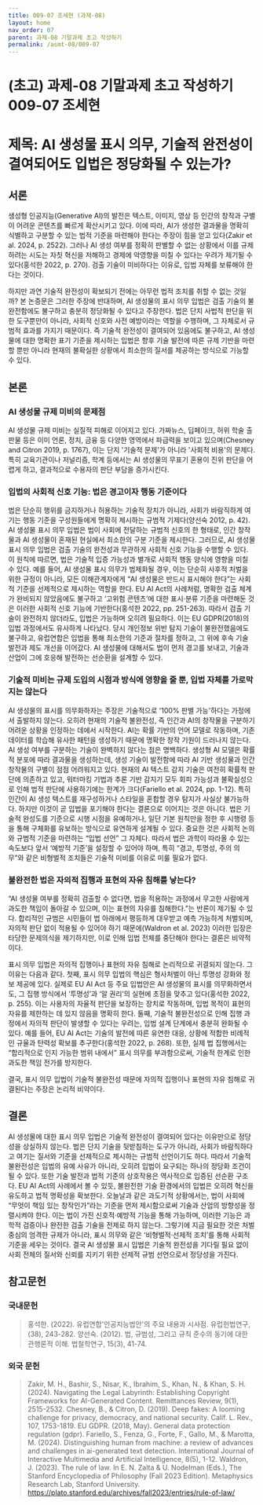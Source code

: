 ```yaml
---
title: 009-07 조세현 (과제-08)
layout: home
nav_order: 07
parent: 과제-08 기말과제 초고 작성하기
permalink: /asmt-08/009-07
---
```


# (초고) 과제-08 기말과제 초고 작성하기 009-07 조세현 

# 제목: AI 생성물 표시 의무, 기술적 완전성이 결여되어도 입법은 정당화될 수 있는가?

## 서론

생성형 인공지능(Generative AI)의 발전은 텍스트, 이미지, 영상 등 인간의 창작과 구별이 어려운 콘텐츠를 빠르게 확산시키고 있다. 이에 따라, AI가 생성한 결과물을 명확히 식별하고 구분할 수 있는 법적 기준을 마련해야 한다는 주장이 힘을 얻고 있다(Zakir et al. 2024, p. 2522). 그러나 AI 생성 여부를 정확히 판별할 수 없는 상황에서 이를 규제하려는 시도는 자칫 혁신을 저해하고 경제에 악영향을 미칠 수 있다는 우려가 제기될 수 있다(홍석한 2022, p. 270). 검출 기술이 미비하다는 이유로, 입법 자체를 보류해야 한다는 것이다.

하지만 과연 기술적 완전성이 확보되기 전에는 아무런 법적 조치를 취할 수 없는 것일까? 본 논증문은 그러한 주장에 반대하며, AI 생성물의 표시 의무 입법은 검출 기술의 불완전함에도 불구하고 충분히 정당화될 수 있다고 주장한다. 법은 단지 사법적 판단을 위한 도구뿐만이 아니라, 사회적 신호와 사전 예방이라는 역할을 수행하며, 그 자체로서 규범적 효과를 가지기 때문이다. 즉 기술적 완전성이 결여되어 있음에도 불구하고, AI 생성물에 대한 명확한 표기 기준을 제시하는 입법은 향후 기술 발전에 따른 규제 기반을 마련할 뿐만 아니라 현재의 불확실한 상황에서 최소한의 질서를 제공하는 방식으로 기능할 수 있다.

## 본론

### AI 생성물 규제 미비의 문제점

AI 생성물 규제 미비는 실질적 피해로 이어지고 있다. 가짜뉴스, 딥페이크, 허위 학술 출판물 등은 이미 언론, 정치, 금융 등 다양한 영역에서 파급력을 보이고 있으며(Chesney and Citron 2019, p. 1767), 이는 단지 '기술적 문제'가 아니라 '사회적 비용'의 문제다. 특히 교육기관이나 저널리즘, 학계 등에서는 AI 생성물의 무표기 혼용이 진위 판단을 어렵게 하고, 결과적으로 수용자의 판단 부담을 증가시킨다.

### 입법의 사회적 신호 기능: 법은 경고이자 행동 기준이다

법은 단순히 행위를 금지하거나 허용하는 기술적 장치가 아니라, 사회가 바람직하게 여기는 행동 기준을 구성원들에게 명확히 제시하는 규범적 기제다(양선숙 2012, p. 42). AI 생성물 표시 의무 입법은 법이 사회에 전달하는 규범적 신호의 한 형태로, 인간 창작물과 AI 생성물이 혼재된 현실에서 최소한의 구분 기준을 제시한다. 그러므로, AI 생성물 표시 의무 입법은 검출 기술의 완전성과 무관하게 사회적 신호 기능을 수행할 수 있다.
이 원칙에 따르면, 법은 기술적 입증 가능성과 별개로 사회적 행동 양식에 영향을 미칠 수 있다. 예를 들어, AI 생성물 표시 의무가 법제화될 경우, 이는 단순히 사후적 처벌을 위한 규정이 아니라, 모든 이해관계자에게 “AI 생성물은 반드시 표시해야 한다”는 사회적 기준을 선제적으로 제시하는 역할을 한다.
EU AI Act의 사례처럼, 명확한 검출 체계가 완비되지 않았음에도 불구하고 ‘고위험 콘텐츠’에 대한 표시·분류 기준을 마련해둔 것은 이러한 사회적 신호 기능에 기반한다(홍석한 2022, pp. 251-263). 따라서 검출 기술이 완전하지 않더라도, 입법은 가능하며 오히려 필요하다.
이는 EU GDPR(2018)의 입법 과정에서도 유사하게 나타났다. 당시 개인정보 위반 탐지 기술이 불완전했음에도 불구하고, 유럽연합은 입법을 통해 최소한의 기준과 절차를 정하고, 그 위에 후속 기술 발전과 제도 개선을 이어갔다. AI 생성물에 대해서도 법이 먼저 경고를 보내고, 기술과 산업이 그에 호응해 발전하는 선순환을 설계할 수 있다.

### 기술적 미비는 규제 도입의 시점과 방식에 영향을 줄 뿐, 입법 자체를 가로막지는 않는다

AI 생성물의 표시를 의무화하자는 주장은 기술적으로 '100% 판별 가능'하다는 가정에서 출발하지 않는다. 오히려 현재의 기술적 불완전성, 즉 인간과 AI의 창작물을 구분하기 어려운 상황을 인정하는 데에서 시작한다. 
AI는 확률 기반의 언어 모델로 작동하며, 기존 데이터를 학습해 유사한 패턴을 생성하기 때문에 명확한 창작 기원이 드러나지 않는다. AI 생성 여부를 구분하는 기술이 완벽하지 않다는 점은 명백하다. 생성형 AI 모델은 확률적 분포에 따라 결과물을 생성하는데, 생성 기술이 발전함에 따라 AI 기반 생성물과 인간 창작물의 구별이 점점 어려워지고 있다. 현재의 AI 텍스트 감지 기술은 여전히 확률적 판단에 의존하고 있고, 워터마킹 기법과 추론 기반 감지기 모두 회피 가능성과 불확실성으로 인해 법적 판단에 사용하기에는 한계가 크다(Fariello et al. 2024, pp. 1-12). 특히 인간이 AI 생성 텍스트를 재구성하거나 스타일을 혼합할 경우 탐지가 사실상 불가능하다.
하지만 이것이 곧 입법을 포기해야 한다는 결론으로 이어지는 것은 아니다. 법은 기술적 완성도를 기준으로 시행 시점을 유예하거나, 일단 기본 원칙만을 정한 후 시행령 등을 통해 구체화를 유보하는 방식으로 유연하게 설계될 수 있다. 중요한 것은 사회적 논의와 규범적 기준을 마련하는 “입법 선언” 그 자체다. 따라서 법은 과학이 따라올 수 있는 속도보다 앞서 ‘예방적 기준’을 설정할 수 있어야 하며, 특히 “경고, 투명성, 주의 의무”와 같은 비형벌적 조치들은 기술적 미비를 이유로 미룰 필요가 없다.

### 불완전한 법은 자의적 집행과 표현의 자유 침해를 낳는다?

“AI 생성물 여부를 정확히 검출할 수 없다면, 법을 적용하는 과정에서 무고한 사람에게 과도한 책임이 돌아갈 수 있으며, 이는 표현의 자유를 침해한다.”는 반론이 제기될 수 있다. 합리적인 규범은 시민들이 법 아래에서 평등하게 대우받고 예측 가능하게 처벌되며, 자의적 판단 없이 적용될 수 있어야 하기 때문에(Waldron et al. 2023) 이러한 입장은 타당한 문제의식을 제기하지만, 이로 인해 입법 전체를 중단해야 한다는 결론은 비약적이다.

표시 의무 입법은 자의적 집행이나 표현의 자유 침해로 논리적으로 귀결되지 않는다. 그 이유는 다음과 같다.
첫째, 표시 의무 입법의 핵심은 형사처벌이 아닌 투명성 강화와 정보 제공에 있다. 실제로 EU AI Act 등 주요 입법안은 AI 생성물의 표시를 의무화하면서도, 그 집행 방식에서 ‘투명성’과 ‘알 권리’의 실현에 초점을 맞추고 있다(홍석한 2022, p. 255). 이는 사용자의 자율적 판단을 보장하는 장치로 작동하며, 입법 목적이 표현의 자유를 제한하는 데 있지 않음을 명확히 한다.
둘째, 기술적 불완전성으로 인해 집행 과정에서 자의적 판단이 발생할 수 있다는 우려는, 입법 설계 단계에서 충분히 완화될 수 있다. 예를 들어, EU AI Act는 기술의 발전에 따른 유연한 대응, 상황에 적합한 비례적인 규율과 탄력성 확보를 추구한다(홍석한 2022, p. 268). 또한, 실제 법 집행에서는 “합리적으로 인지 가능한 범위 내에서” 표시 의무를 부과함으로써, 기술적 한계로 인한 과도한 책임 전가를 방지한다.

결국, 표시 의무 입법이 기술적 불완전성 때문에 자의적 집행이나 표현의 자유 침해로 귀결된다는 주장은 논리적 비약이다. 

## 결론

AI 생성물에 대한 표시 의무 입법은 기술적 완전성이 결여되어 있다는 이유만으로 정당성을 상실하지 않는다. 법은 단지 기술을 뒷받침하는 도구가 아니라, 사회가 바람직하다고 여기는 질서와 기준을 선제적으로 제시하는 규범적 선언이기도 하다. 따라서 기술적 불완전성은 입법의 유예 사유가 아니라, 오히려 입법이 요구되는 하나의 정당화 조건이 될 수 있다. 
또한 기술 발전과 법적 기준의 상호작용은 역사적으로 입증된 선순환 구조다. EU AI Act의 사례에서 볼 수 있듯, 불완전한 기술 환경에서의 입법은 오히려 혁신을 유도하고 법적 명확성을 확보한다.
오늘날과 같은 과도기적 상황에서는, 법이 사회에 “무엇이 책임 있는 창작인가”라는 기준을 먼저 제시함으로써 기술과 산업의 방향성을 정렬시켜야 한다. 이는 법이 가진 신호적·예방적 기능을 통해 가능하며, 이러한 기능은 과학적 검증이나 완전한 검출 기술을 전제로 하지 않는다. 그렇기에 지금 필요한 것은 처벌 중심의 엄격한 규제가 아니라, 표시 의무와 같은 ‘비형벌적·선제적 조치’를 통해 사회적 기준을 세우는 것이다. 
결국 AI 생성물 표시 입법은 기술적 완전성을 기다릴 필요 없이 사회 전체의 질서와 신뢰를 지키기 위한 선제적 규범 선언으로서 정당성을 가진다.

## 참고문헌

### 국내문헌

> 홍석한. (2022). 유럽연합'인공지능법안'의 주요 내용과 시사점. 유럽헌법연구, (38), 243-282.
> 양선숙. (2012). 법, 규범성, 그리고 규칙 준수의 동기에 대한 관행론적 이해. 법철학연구, 15(3), 41-74.

### 외국 문헌

> Zakir, M. H., Bashir, S., Nisar, K., Ibrahim, S., Khan, N., & Khan, S. H. (2024). Navigating the Legal Labyrinth: Establishing Copyright Frameworks for AI-Generated Content. Remittances Review, 9(1), 2515-2532.
> Chesney, B., & Citron, D. (2019). Deep fakes: A looming challenge for privacy, democracy, and national security. Calif. L. Rev., 107, 1753-1819.
> EU GDPR. (2018, May). General data protection regulation (gdpr).
> Fariello, S., Fenza, G., Forte, F., Gallo, M., & Marotta, M. (2024). Distinguishing human from machine: a review of advances and challenges in ai-generated text detection. International Journal of Interactive Multimedia and Artificial Intelligence, 8(5), 1-12.
> Waldron, J. (2023). The rule of law. In E. N. Zalta & U. Nodelman (Eds.), The Stanford Encyclopedia of Philosophy (Fall 2023 Edition). Metaphysics Research Lab, Stanford University. https://plato.stanford.edu/archives/fall2023/entries/rule-of-law/